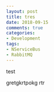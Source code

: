 ```yaml
---
layout: post
title: tres
date: 2018-09-15
comments: true
categories:
- Development
tags:
- NServiceBus
- RabbitMQ
---
```

 
test

<!-- more -->

gretgkrtpokg rtr
